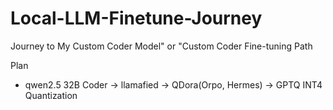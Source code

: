 # Local-LLM-Finetune-Journey
Journey to My Custom Coder Model" or "Custom Coder Fine-tuning Path

Plan
 - qwen2.5 32B Coder -> llamafied -> QDora(Orpo, Hermes) -> GPTQ INT4 Quantization
